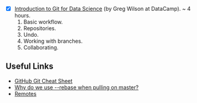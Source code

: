 - [X] [Introduction to Git for Data Science](https://www.datacamp.com/courses/introduction-to-git-for-data-science) (by Greg Wilson at DataCamp). ~ 4 hours.
  1. Basic workflow.
  2. Repositories.
  3. Undo.
  4. Working with branches.
  5. Collaborating.

## Useful Links
- [GitHub Git Cheat Sheet](https://github.github.com/training-kit/downloads/github-git-cheat-sheet.pdf)
- [Why do we use --rebase when pulling on master?](http://gitready.com/advanced/2009/02/11/pull-with-rebase.html)
- [Remotes](http://progit.org/book/ch3-5.html)
